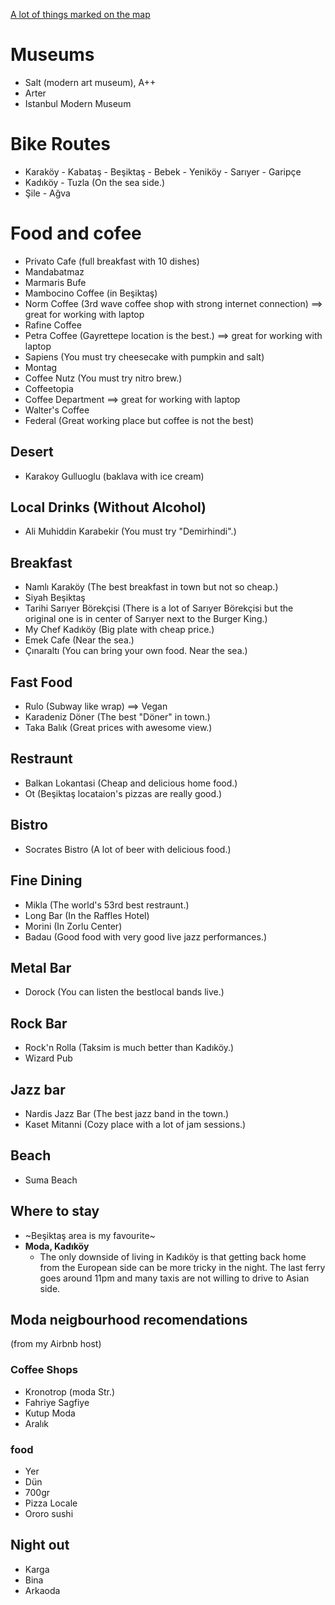 [A lot of things marked on the map](https://drive.google.com/open?id=1mbI4GxIkwBrYmFmDPEG38xzaMpI&usp=sharing)

# Museums

* Salt (modern art museum), A++
* Arter
* Istanbul Modern Museum

# Bike Routes

* Karaköy - Kabataş - Beşiktaş - Bebek - Yeniköy - Sarıyer - Garipçe
* Kadıköy - Tuzla (On the sea side.)
* Şile - Ağva

# Food and cofee

* Privato Cafe (full breakfast with 10 dishes)
* Mandabatmaz
* Marmaris Bufe
* Mambocino Coffee (in Beşiktaş)
* Norm Coffee (3rd wave coffee shop with strong internet connection) ==> great for working with laptop
* Rafine Coffee
* Petra Coffee (Gayrettepe location is the best.) ==> great for working with laptop
* Sapiens (You must try cheesecake with pumpkin and salt)
* Montag
* Coffee Nutz (You must try nitro brew.)
* Coffeetopia
* Coffee Department ==> great for working with laptop
* Walter's Coffee
* Federal (Great working place but coffee is not the best)

## Desert

* Karakoy Gulluoglu (baklava with ice cream)

## Local Drinks (Without Alcohol)

* Ali Muhiddin Karabekir (You must try "Demirhindi".)


## Breakfast

* Namlı Karaköy (The best breakfast in town but not so cheap.)
* Siyah Beşiktaş
* Tarihi Sarıyer Börekçisi (There is a lot of Sarıyer Börekçisi but the original one is in center of Sarıyer next to the Burger King.)
* My Chef Kadıköy (Big plate with cheap price.)
* Emek Cafe (Near the sea.)
* Çınaraltı (You can bring your own food. Near the sea.)

## Fast Food

* Rulo (Subway like wrap) ==> Vegan
* Karadeniz Döner (The best "Döner" in town.)
* Taka Balık (Great prices with awesome view.)

## Restraunt

* Balkan Lokantasi (Cheap and delicious home food.)
* Ot (Beşiktaş locataion's pizzas are really good.)

## Bistro

* Socrates Bistro (A lot of beer with delicious food.)

## Fine Dining

* Mikla (The world's 53rd best restraunt.)
* Long Bar (In the Raffles Hotel)
* Morini (In Zorlu Center)
* Badau (Good food with very good live jazz performances.)


## Metal Bar

* Dorock (You can listen the bestlocal bands live.)


## Rock Bar

* Rock'n Rolla (Taksim is much better than Kadıköy.)
* Wizard Pub


## Jazz bar

* Nardis Jazz Bar (The best jazz band in the town.)
* Kaset Mitanni (Cozy place with a lot of jam sessions.)


## Beach

* Suma Beach

## Where to stay

* ~Beşiktaş area is my favourite~
* **Moda, Kadıköy**
  * The only downside of living in Kadıköy is that getting back home from the European side can be more tricky in the night. The last ferry goes around 11pm and many taxis are not willing to drive to Asian side.

## Moda neigbourhood recomendations

(from my Airbnb host)

### Coffee Shops

* Kronotrop (moda Str.)
* Fahriye Sagfiye
* Kutup Moda
* Aralık

### food

* Yer
* Dün
* 700gr
* Pizza Locale
* Ororo sushi

## Night out

* Karga
* Bina
* Arkaoda
